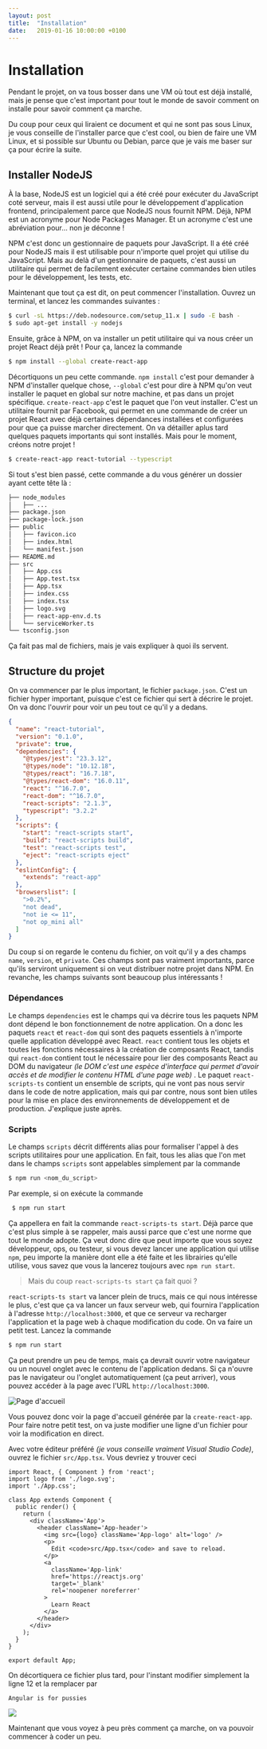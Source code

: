```yaml
---
layout: post
title:  "Installation"
date:   2019-01-16 10:00:00 +0100
---
```


# Installation

Pendant le projet, on va tous bosser dans une VM où tout est déjà installé, mais je pense que c'est important pour tout le monde de savoir comment on installe pour savoir comment ça marche.

Du coup pour ceux qui liraient ce document et qui ne sont pas sous Linux, je vous conseille de l'installer parce que c'est cool, ou bien de faire une VM Linux, et si possible sur Ubuntu ou Debian, parce que je vais me baser sur ça pour écrire la suite.

## Installer NodeJS

À la base, NodeJS est un logiciel qui a été créé pour exécuter du JavaScript coté serveur, mais il est aussi utile pour le développement d'application frontend, principalement parce que NodeJS nous fournit NPM.  Déjà, NPM est un acronyme pour Node Packages Manager. Et un acronyme c'est une abréviation pour... non je déconne !

NPM c'est donc un gestionnaire de paquets pour JavaScript. Il a été créé pour NodeJS mais il est utilisable pour n'importe quel projet qui utilise du JavaScript. Mais au delà d'un gestionnaire de paquets, c'est aussi un utilitaire qui permet de facilement exécuter certaine commandes bien utiles pour le développement, les tests, etc.

Maintenant que tout ça est dit, on peut commencer l'installation. Ouvrez un terminal, et lancez les commandes suivantes :

```bash
$ curl -sL https://deb.nodesource.com/setup_11.x | sudo -E bash -
$ sudo apt-get install -y nodejs
```

Ensuite, grâce à NPM, on va installer un petit utilitaire qui va nous créer un projet React déjà prêt ! Pour ça, lancez la commande

```bash
$ npm install --global create-react-app
```

Décortiquons un peu cette commande. `npm install` c'est pour demander à NPM d'installer quelque chose, `--global` c'est pour dire à NPM qu'on veut installer le paquet en global sur notre machine, et pas dans un projet spécifique. `create-react-app` c'est le paquet que l'on veut installer. C'est un utilitaire fournit par Facebook, qui permet en une commande de créer un projet React avec déjà certaines dépendances installées et configurées pour que ça puisse marcher directement. On va détailler aplus tard quelques paquets importants qui sont installés. Mais pour le moment, créons notre projet !

```bash
$ create-react-app react-tutorial --typescript
```

Si tout s'est bien passé, cette commande a du vous générer un dossier ayant cette tête là :

```bash
├── node_modules
│   ├── ...
├── package.json
├── package-lock.json
├── public
│   ├── favicon.ico
│   ├── index.html
│   └── manifest.json
├── README.md
├── src
│   ├── App.css
│   ├── App.test.tsx
│   ├── App.tsx
│   ├── index.css
│   ├── index.tsx
│   ├── logo.svg
│   ├── react-app-env.d.ts
│   └── serviceWorker.ts
└── tsconfig.json

```

Ça fait pas mal de fichiers, mais je vais expliquer à quoi ils servent.

## Structure du projet

On va commencer par le plus important, le fichier `package.json`. C'est un fichier hyper important, puisque c'est ce fichier qui sert à décrire le projet. On va donc l'ouvrir pour voir un peu tout ce qu'il y a dedans.

```json
{
  "name": "react-tutorial",
  "version": "0.1.0",
  "private": true,
  "dependencies": {
    "@types/jest": "23.3.12",
    "@types/node": "10.12.18",
    "@types/react": "16.7.18",
    "@types/react-dom": "16.0.11",
    "react": "^16.7.0",
    "react-dom": "^16.7.0",
    "react-scripts": "2.1.3",
    "typescript": "3.2.2"
  },
  "scripts": {
    "start": "react-scripts start",
    "build": "react-scripts build",
    "test": "react-scripts test",
    "eject": "react-scripts eject"
  },
  "eslintConfig": {
    "extends": "react-app"
  },
  "browserslist": [
    ">0.2%",
    "not dead",
    "not ie <= 11",
    "not op_mini all"
  ]
}
```

Du coup si on regarde le contenu du fichier, on voit qu'il y a des champs `name`, `version`, et `private`. Ces champs sont pas vraiment importants, parce qu'ils serviront uniquement si on veut distribuer notre projet dans NPM.
En revanche, les champs suivants sont beaucoup plus intéressants !

### Dépendances

Le champs `dependencies` est le champs qui va décrire tous les paquets NPM dont dépend le bon fonctionnement de notre application. On a donc les paquets `react` et `react-dom` qui sont des paquets essentiels à n'importe quelle application développé avec React. `react` contient tous les objets et toutes les fonctions nécessaires à la création de composants React, tandis qui `react-dom` contient tout le nécessaire pour lier des composants React au DOM du navigateur *(le DOM c'est une espèce d'interface qui permet d'avoir accès et de modifier le contenu HTML d'une page web)* .
Le paquet `react-scripts-ts` contient un ensemble de scripts, qui ne vont pas nous servir dans le code de notre application, mais qui par contre, nous sont bien utiles pour la mise en place des environnements de développement et de production. J'explique juste après.

### Scripts

Le champs `scripts` décrit différents alias pour formaliser l'appel à des scripts utilitaires pour une application. En fait, tous les alias que l'on met dans le champs `scripts` sont appelables simplement par la commande

```bash
$ npm run <nom_du_script>
```

 Par exemple, si on exécute la commande 

```bash 
 $ npm run start
```

Ça appellera en fait la commande `react-scripts-ts start`. Déjà parce que c'est plus simple à se rappeler, mais aussi parce que c'est une norme que tout le monde adopte. Ça veut donc dire que peut importe que vous soyez développeur, ops, ou testeur, si vous devez lancer une application qui utilise `npm`, peu importe la manière dont elle a été faite et les librairies qu'elle utilise, vous savez que vous la lancerez toujours avec ```npm run start```.

> Mais du coup `react-scripts-ts start` ça fait quoi ?

`react-scripts-ts start` va lancer plein de trucs, mais ce qui nous intéresse le plus, c'est que ça va lancer un faux serveur web, qui fournira l'application à l'adresse `http://localhost:3000`, et que ce serveur va recharger l'application et la page web à chaque modification du code. On va faire un petit test. Lancez la commande 

```bash
$ npm run start
```

Ça peut prendre un peu de temps, mais ça devrait ouvrir votre navigateur ou un nouvel onglet avec le contenu de l'application dedans. Si ça n'ouvre pas le navigateur ou l'onglet automatiquement (ça peut arriver), vous pouvez accéder à la page avec l'URL `http://localhost:3000`.

![Page d'accueil](/images/1.png)

Vous pouvez donc voir la page d'accueil générée par la `create-react-app`. Pour faire notre petit test, on va juste modifier une ligne d'un fichier pour voir la modification en direct.

Avec votre éditeur préféré *(je vous conseille vraiment Visual Studio Code)*, ouvrez le fichier `src/App.tsx`. Vous devriez y trouver ceci 

```tsx
import React, { Component } from 'react';
import logo from './logo.svg';
import './App.css';

class App extends Component {
  public render() {
    return (
      <div className='App'>
        <header className='App-header'>
          <img src={logo} className='App-logo' alt='logo' />
          <p>
            Edit <code>src/App.tsx</code> and save to reload.
          </p>
          <a
            className='App-link'
            href='https://reactjs.org'
            target='_blank'
            rel='noopener noreferrer'
          >
            Learn React
          </a>
        </header>
      </div>
    );
  }
}

export default App;
```

On décortiquera ce fichier plus tard, pour l'instant modifier simplement la ligne 12 et la remplacer par 

```
Angular is for pussies
```

![](/images/2.png)

Maintenant que vous voyez à peu près comment ça marche, on va pouvoir commencer à coder un peu.